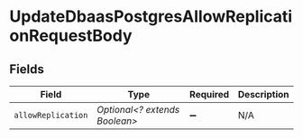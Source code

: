 # UpdateDbaasPostgresAllowReplicationRequestBody


## Fields

| Field                         | Type                          | Required                      | Description                   |
| ----------------------------- | ----------------------------- | ----------------------------- | ----------------------------- |
| `allowReplication`            | *Optional<? extends Boolean>* | :heavy_minus_sign:            | N/A                           |